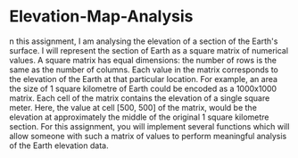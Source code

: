 # Elevation-Map-Analysis
n this assignment, I am analysing the elevation of a section of the Earth's surface. I will represent the section of Earth as a square matrix of numerical values. A square matrix has equal dimensions: the number of rows is the same as the number of columns. Each value in the matrix corresponds to the elevation of the Earth at that particular location. For example, an area the size of 1 square kilometre of Earth could be encoded as a 1000x1000 matrix. Each cell of the matrix contains the elevation of a single square meter. Here, the value at cell [500, 500] of the matrix, would be the elevation at approximately the middle of the original 1 square kilometre section.  For this assignment, you will implement several functions which will allow someone with such a matrix of values to perform meaningful analysis of the Earth elevation data.

